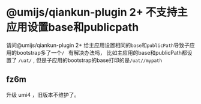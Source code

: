 # @umijs/qiankun-plugin 2+ 不支持主应用设置base和publicpath

请问@umijs/qiankun-plugin 2+ 给主应用设置相同的`base`和`publicPath`导致子应用的bootstrap多了一个`/ ` 有解决办法吗，
比如主应用的base和publicPath都设置了 `/uat/` , 但是子应用的bootstrap的base打印的是`/uat//mypath`

## fz6m

升级 umi4 ，旧版本不维护了。
